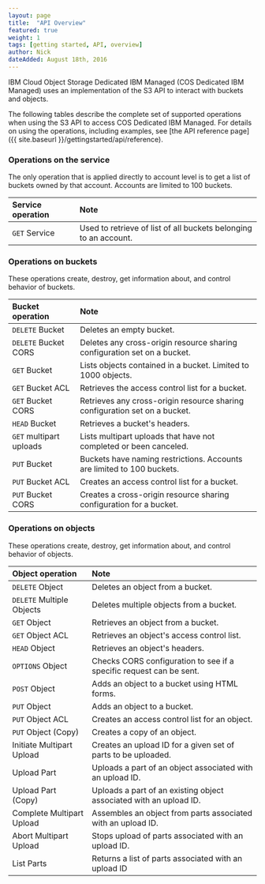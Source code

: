 ```yaml
---
layout: page
title:  "API Overview"
featured: true
weight: 1
tags: [getting started, API, overview]
author: Nick
dateAdded: August 18th, 2016
---
```



IBM Cloud Object Storage Dedicated IBM Managed (COS Dedicated IBM Managed) uses an implementation of the S3 API to interact with buckets and objects.

The following tables describe the complete set of supported operations when using the S3 API to access COS Dedicated IBM Managed.  For details on using the operations, including examples, see [the API reference page]({{ site.baseurl }}/gettingstarted/api/reference).

### Operations on the service

The only operation that is applied directly to account level is to get a list of buckets owned by that account. Accounts are limited to 100 buckets.

| Service operation | Note |
|:----|:---|
| `GET` Service | Used to retrieve of list of all buckets belonging to an account. |

### Operations on buckets

These operations create, destroy, get information about, and control behavior of buckets.

| Bucket operation | Note |
|:----|:---|
| `DELETE` Bucket | Deletes an empty bucket.   |
| `DELETE` Bucket CORS | Deletes any cross-origin resource sharing configuration set on a bucket. |
| `GET` Bucket | Lists objects contained in a bucket.  Limited to 1000 objects. |
| `GET` Bucket ACL |Retrieves the access control list for a bucket.|
| `GET` Bucket CORS |Retrieves any cross-origin resource sharing configuration set on a bucket.|
| `HEAD` Bucket | Retrieves a bucket's headers. |
| `GET` multipart uploads | Lists multipart uploads that have not completed or been canceled. |
| `PUT` Bucket | Buckets have naming restrictions. Accounts are limited to 100 buckets. |
| `PUT` Bucket ACL | Creates an access control list for a bucket. |
| `PUT` Bucket CORS | Creates a cross-origin resource sharing configuration for a bucket.|

### Operations on objects

These operations create, destroy, get information about, and control behavior of objects.

| Object operation | Note |
| :---------------| :------|
| `DELETE` Object | Deletes an object from a bucket.
| `DELETE` Multiple Objects  | Deletes multiple objects from a bucket.
| `GET` Object | Retrieves an object from a bucket.
| `GET` Object ACL | Retrieves an object's access control list.
| `HEAD` Object | Retrieves an object's headers.
| `OPTIONS` Object | Checks CORS configuration to see if a specific request can be sent.
| `POST` Object | Adds an object to a bucket using HTML forms.
| `PUT` Object | Adds an object to a bucket.
| `PUT` Object ACL | Creates an access control list for an object. 
| `PUT` Object (Copy) | Creates a copy of an object. |
| Initiate Multipart Upload | Creates an upload ID for a given set of parts to be uploaded.
| Upload Part | Uploads a part of an object associated with an upload ID.
| Upload Part (Copy) | Uploads a part of an existing object associated with an upload ID.
| Complete Multipart Upload | Assembles an object from parts associated with an upload ID.
| Abort Multipart Upload | Stops upload of parts associated with an upload ID.
| List Parts | Returns a list of parts associated with an upload ID
